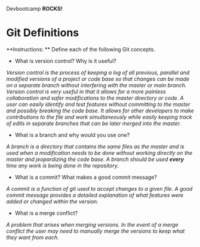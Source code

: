 Devbootcamp **ROCKS!**

# Git Definitions

**Instructions: ** Define each of the following Git concepts.

* What is version control?  Why is it useful?

 *Version control is the process of keeping a log of all previous, parallel and modified versions of a project or code base so that changes can be made on a separate branch without interfering with the master or main branch. Version control is very useful in that it allows for a more painless collaboration and safer modifications to the master directory or code. A user can easily identify and test features without committing to the master and possibly breaking the code base. It allows for other developers to make contributions to the file and work simultaneously while easily keeping track of edits in separate branches that can be later merged into the master.*
   
* What is a branch and why would you use one?

 *A branch is a directory that contains the same files as the master and is used when a modification needs to be done without working directly on the master and jeopardizing the code base. A branch should be used **every** time any work is being done in the repository.*

* What is a commit? What makes a good commit message?

 *A commit is a function of git used to accept changes to a given file. A good commit message provides a detailed explanation of what features were added or changed within the version.*

* What is a merge conflict?

 *A problem that arises when merging versions. In the event of a merge conflict the user may need to manually merge the versions to keep what they want from each.*